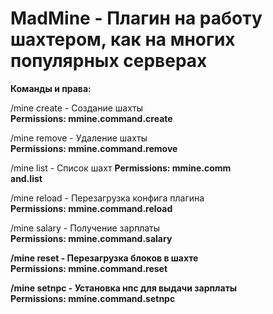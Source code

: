 # MadMine - Плагин на работу шахтером, как на многих популярных серверах

<b>Команды и права:</b>

/mine create <b><name></b> - Cоздание шахты<br>
<b>Permissions: mmine.command.create</b>


/mine remove <b><name></b> - Удаление шахты<br>
<b>Permissions: mmine.command.remove</b>


/mine list - Список шахт
<b>Permissions: mmine.comm<br>and.list</b><br>

  
/mine reload - Перезагрузка конфига плагина<br>
<b>Permissions: mmine.command.reload</b>

  
/mine salary - Получение зарплаты<br>
<b>Permissions: mmine.command.salary

  
/mine reset - Перезагрузка блоков в шахте<br>
<b>Permissions: mmine.command.reset</b>

  
/mine setnpc - Установка нпс для выдачи зарплаты<br>
<b>Permissions: mmine.command.setnpc</b>
